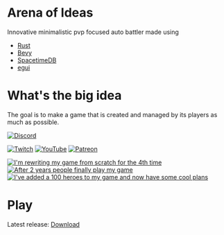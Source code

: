 
# Arena of Ideas

Innovative minimalistic pvp focused auto battler made using
- [Rust](https://www.rust-lang.org/)
- [Bevy](https://bevyengine.org/)
- [SpacetimeDB](https://spacetimedb.com/)
- [egui](https://www.egui.rs/)

# What's the big idea
The goal is to make a game that is created and managed by its players as much as possible.

[![Discord](https://img.shields.io/discord/1034174161679044660.svg?label=&logo=discord&logoColor=ffffff&color=7389D8&labelColor=6A7EC1)](https://discord.gg/AdjyRQKP)

[![Twitch](https://img.shields.io/badge/Twitch-%239146FF.svg?style=for-the-badge&logo=Twitch&logoColor=white)](https://www.twitch.tv/makscee)
[![YouTube](https://img.shields.io/badge/YouTube-%23FF0000.svg?style=for-the-badge&logo=YouTube&logoColor=white)](https://www.youtube.com/@makscee)
[![Patreon](https://img.shields.io/badge/Patreon-F96854?style=for-the-badge&logo=patreon&logoColor=white)](https://patreon.com/makscee)

<!-- BEGIN YOUTUBE-CARDS -->
[![I'm rewriting my game from scratch for the 4th time](https://ytcards.demolab.com/?id=1CDrhwIvrmM&title=I%27m+rewriting+my+game+from+scratch+for+the+4th+time&lang=en&timestamp=1717189721&background_color=%230d1117&title_color=%23ffffff&stats_color=%23dedede&max_title_lines=1&width=250&border_radius=5 "I'm rewriting my game from scratch for the 4th time")](https://www.youtube.com/watch?v=1CDrhwIvrmM)
[![After 2 years people finally play my game](https://ytcards.demolab.com/?id=pCu7TMp60Fo&title=After+2+years+people+finally+play+my+game&lang=en&timestamp=1715806241&background_color=%230d1117&title_color=%23ffffff&stats_color=%23dedede&max_title_lines=1&width=250&border_radius=5 "After 2 years people finally play my game")](https://www.youtube.com/watch?v=pCu7TMp60Fo)
[![I've added a 100 heroes to my game and now have some cool plans](https://ytcards.demolab.com/?id=TST5eaDk4Bs&title=I%27ve+added+a+100+heroes+to+my+game+and+now+have+some+cool+plans&lang=en&timestamp=1714156917&background_color=%230d1117&title_color=%23ffffff&stats_color=%23dedede&max_title_lines=1&width=250&border_radius=5 "I've added a 100 heroes to my game and now have some cool plans")](https://www.youtube.com/watch?v=TST5eaDk4Bs)
<!-- END YOUTUBE-CARDS -->

# Play
Latest release: [Download](https://github.com/makscee/arena-of-ideas/releases)
